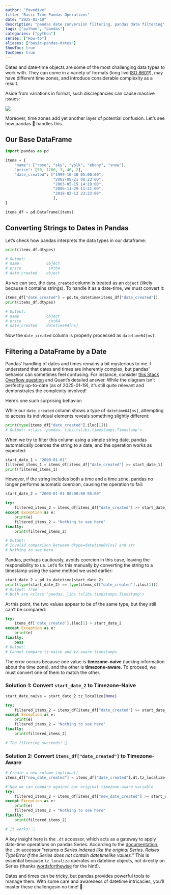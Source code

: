 ```yaml
---
author: "Pavodive"
title: "Basic Time Pandas Operations"
date: "2025-01-18"
description: "pandas date conversion filtering, pandas date filtering"
tags: ["python", "pandas"]
categories: ["python"]
series: ["How-to"]
aliases: ["basic-pandas-dates"]
ShowToc: true
TocOpen: true
---
```


Dates and date-time objects are some of the most challenging data types to work with. They can come in a variety of formats (long live [ISO 8601](https://en.wikipedia.org/wiki/ISO_8601)!), may have different time zones, and introduce considerable complexity as a result.

<!--more-->

Aside from variations in format, such discrepancies can cause massive issues:

![](https://imgs.xkcd.com/comics/formatting_meeting.png)

Moreover, time zones add yet another layer of potential confusion. Let’s see how pandas 🐼 handles this.

## Our Base DataFrame

```python
import pandas as pd

items = {
    "name": ["rose", "sky", "yolk", "ebony", "snow"],
    "price": [50, 1200, 3, 40, 2],
    "date_created": ["1999-10-30 05:00:00", 
                     "2002-08-21 08:23:00", 
                     "2003-05-15 14:19:00", 
                     "2006-11-29 11:21:00", 
                     "2018-02-12 23:23:00"
                     ],
}

items_df = pd.DataFrame(items)
```

## Converting Strings to Dates in Pandas

Let’s check how pandas interprets the data types in our dataframe:

```python
print(items_df.dtypes)

# Output:
# name            object
# price            int64
# date_created    object
```

As we can see, the `date_created` column is treated as an `object` (likely because it contains strings). To handle it as a date-time, we must convert it:

```python
items_df["date_created"] = pd.to_datetime(items_df["date_created"])
print(items_df.dtypes)

# Output:
# name            object
# price            int64
# date_created    datetime64[ns]
```

Now the `date_created` column is properly processed as `datetime64[ns]`.

## Filtering a DataFrame by a Date

Pandas’ handling of dates and times remains a bit mysterious to me. I understand that dates and times are inherently complex, but pandas' behavior can sometimes feel confusing. For instance, consider [this Stack Overflow question](https://stackoverflow.com/questions/13703720/converting-between-datetime-timestamp-and-datetime64) and Quant’s detailed answer. While the diagram isn’t perfectly up-to-date (as of 2025-01-19), it’s still quite relevant and demonstrates the complexity involved!

Here’s one such surprising behavior: 

While our `date_created` column shows a type of `datetime64[ns]`, attempting to access its individual elements reveals something slightly different:

```python
print(type(items_df["date_created"].iloc[1]))
# Output: <class 'pandas._libs.tslibs.timestamps.Timestamp'>
```

When we try to filter this column using a simple string date, pandas automatically coerces the string to a date, and the operation works as expected:

```python
start_date_1 = "2000-01-01"
filtered_items_1 = items_df[items_df["date_created"] >= start_date_1]
print(filtered_items_1)
```

However, if the string includes both a time and a time zone, pandas no longer performs automatic coercion, causing the operation to fail:

```python
start_date_2 = "2000-01-01 00:00:00-05:00"

try:
    filtered_items_2 = items_df[items_df["date_created"] >= start_date_2]
except Exception as e:
    print(e)
    filtered_items_2 = "Nothing to see here"
finally:
    print(filtered_items_2)

# Output:
# Invalid comparison between dtype=datetime64[ns] and str
# Nothing to see here
```

Pandas, perhaps cautiously, avoids coercion in this case, leaving the responsibility to us. Let’s fix this manually by converting the string to a timestamp using the same method we used earlier:

```python
start_date_2 = pd.to_datetime(start_date_2)
print(type(start_date_2) == type(items_df["date_created"].iloc[1]))
# Output: True 
# Both are <class 'pandas._libs.tslibs.timestamps.Timestamp'>
```

At this point, the two values appear to be of the same type, but they still can’t be compared:

```python
try:
    items_df['date_created'].iloc[1] > start_date_2
except Exception as e:
    print(e)
finally:
    pass
# Output:
# Cannot compare tz-naive and tz-aware timestamps
```

The error occurs because one value is **timezone-naive** (lacking information about the time zone), and the other is **timezone-aware**. To proceed, we must convert one of them to match the other.

### Solution 1: Convert `start_date_2` to Timezone-Naive

```python
start_date_naive = start_date_2.tz_localize(None)

try:
    filtered_items_2 = items_df[items_df["date_created"] >= start_date_naive]
except Exception as e:
    print(e)
    filtered_items_2 = "Nothing to see here"
finally:
    print(filtered_items_2)

# The filtering succeeds! 🥳
```

### Solution 2: Convert `items_df["date_created"]` to Timezone-Aware

```python
# Create a new column (optional)
items_df["new_date_created"] = items_df["date_created"].dt.tz_localize("America/Bogota")

# Now we can compare against our original timezone-aware variable
try:
    filtered_items_2 = items_df[items_df["new_date_created"] >= start_date_2]
except Exception as e:
    print(e)
    filtered_items_2 = "Nothing to see here"
finally:
    print(filtered_items_2)

# It works! 🥳
```

A key insight here is the `.dt` accessor, which acts as a gateway to apply date-time operations on pandas Series. According to the [documentation](https://pandas.pydata.org/pandas-docs/stable/reference/api/pandas.Series.dt.html), the `.dt` accessor "_returns a Series indexed like the original Series. Raises TypeError if the Series does not contain datetimelike values._" This is essential because `tz_localize` operates on datetime objects, not directly on Series (thanks [wordsforthewise](https://stackoverflow.com/questions/22800079/converting-time-zone-pandas-dataframe) for the hint!).

Dates and times can be tricky, but pandas provides powerful tools to manage them. With some care and awareness of datetime intricacies, you’ll master these challengesin no time! 🐼
